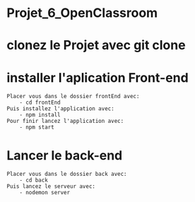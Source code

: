 # Projet_6_OpenClassroom

# clonez le Projet avec git clone 

# installer l'aplication Front-end
    Placer vous dans le dossier frontEnd avec:
        - cd frontEnd
    Puis installez l'application avec:
        - npm install
    Pour finir lancez l'application avec:
        - npm start

# Lancer le back-end
    Placer vous dans le dossier back avec:
        - cd back
    Puis lancez le serveur avec:
        - nodemon server

